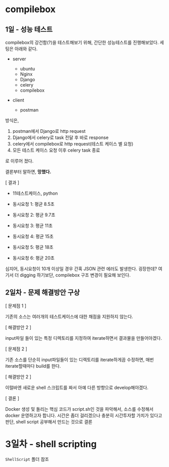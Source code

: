 # compilebox

## 1일 - 성능 테스트

compilebox의 강건함(?)을 테스트해보기 위해, 간단한 성능테스트를 진행해보았다. 세팅은 아래와 같다.

- server
    - ubuntu
    - Nginx
    - Django
    - celery
    - compilebox

- client
    - postman

방식은,
1. postman에서 Django로 http request
2. Django에서 celery로 task 전달 후 바로 response
3. celery에서 compilebox로 http request(테스트 케이스 별 요청)
4. 모든 테스트 케이스 요청 이후 celery task 종료

로 이루어 졌다.

결론부터 말하면, __망했다.__

[ 결과 ]
- 11테스트케이스, python

- 동시요청 1: 평균 8.5초 
- 동시요청 2: 평균 9.7초
- 동시요청 3: 평균 11초
- 동시요청 4: 평균 15초
- 동시요청 5: 평균 18초
- 동시요청 6: 평균 20초

심지어, 동시요청이 10개 이상일 경우 간혹 JSON 관련 에러도 발생한다. 굉장한데?
여기서 더 digging 하기보단, compilebox 구조 변경이 필요해 보인다.

## 2일차 - 문제 해결방안 구상

[ 문제점 1 ]

기존의 소스는 여러개의 테스트케이스에 대한 채점을 지원하지 않는다.

[ 해결방안 2 ]

input파일 들이 있는 특정 디렉토리를 지정하여 iterate하면서 결과물을 만들어야겠다.

[ 문제점 2 ]

기존 소스를 단순히 input파일들이 있는 디렉토리를 iterate하게끔 수정하면, 매번 iterate할때마다 build를 한다.

[ 해결방안 2 ]

이럴바엔 새로운 shell 스크립트를 짜서 아예 다른 방향으로 develop해야겠다.

[ 결론 ]

Docker 생성 및 돌리는 핵심 코드가 script.sh인 것을 파악해서, 소스를 수정해서 docker 운영하고자 합니다. 시간은 좀더 걸리겠으나 충분히 시간투자할 가치가 있다고 판단, shell script 공부해서 만드는 것으로 결론

# 3일차 - shell scripting
`ShellScript` 폴더 참조